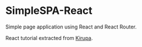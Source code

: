 # SimpleSPA-React

Simple page application using React and React Router.

React tutorial extracted from [Kirupa](https://www.kirupa.com/react/creating_single_page_app_react_using_react_router.htm).